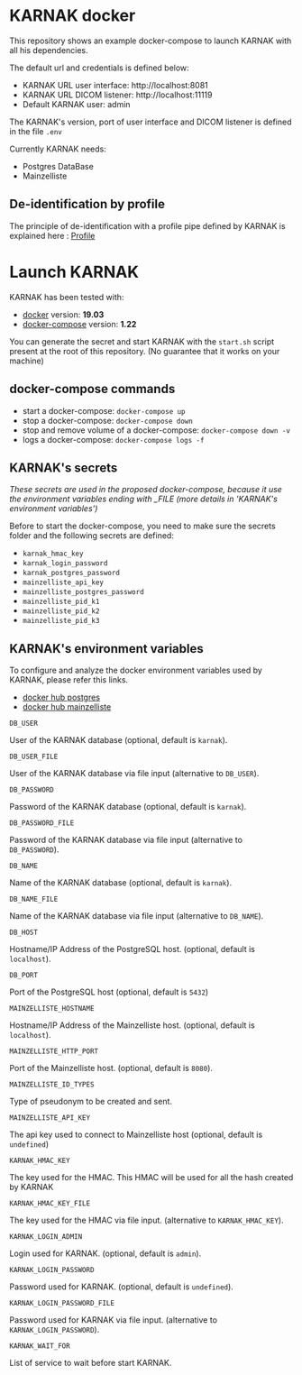 # KARNAK docker

This repository shows an example docker-compose to launch KARNAK with all his dependencies.

The default url and credentials is defined below:

* KARNAK URL user interface: http://localhost:8081
* KARNAK URL DICOM listener: http://localhost:11119
* Default KARNAK user: admin

The KARNAK's version, port of user interface and DICOM listener is defined in the file `.env`

Currently KARNAK needs:
* Postgres DataBase
* Mainzelliste

## De-identification by profile

The principle of de-identification with a profile pipe defined by KARNAK is explained here : [Profile](profileExample/)

# Launch KARNAK

KARNAK has been tested with:

* [docker](https://docs.docker.com/install/) version: **19.03**
* [docker-compose](https://docs.docker.com/compose/install/) version: **1.22**

You can generate the secret and start KARNAK with the `start.sh` script present at the root of this repository. (No guarantee that it works on your machine)

## docker-compose commands

* start a docker-compose: `docker-compose up`
* stop a docker-compose: `docker-compose down`
* stop and remove volume of a docker-compose: `docker-compose down -v`
* logs a docker-compose: `docker-compose logs -f`

## KARNAK's secrets

*These secrets are used in the proposed docker-compose, because it use the environment variables ending with _FILE (more details in 'KARNAK's environment variables')*

Before to start the docker-compose, you need to make sure the secrets folder and the following secrets are defined:

* `karnak_hmac_key`
* `karnak_login_password`
* `karnak_postgres_password`
* `mainzelliste_api_key`
* `mainzelliste_postgres_password`
* `mainzelliste_pid_k1`
* `mainzelliste_pid_k2`
* `mainzelliste_pid_k3`

## KARNAK's environment variables

To configure and analyze the docker environment variables used by KARNAK, please refer this links.
* [docker hub postgres](https://hub.docker.com/_/postgres)
* [docker hub mainzelliste](https://hub.docker.com/r/osirixfoundation/karnak-mainzelliste)

`DB_USER`

User of the KARNAK database (optional, default is `karnak`).

`DB_USER_FILE`

User of the KARNAK database via file input (alternative to `DB_USER`).

`DB_PASSWORD`

Password of the KARNAK database (optional, default is `karnak`).

`DB_PASSWORD_FILE`

Password of the KARNAK database via file input (alternative to `DB_PASSWORD`).

`DB_NAME`

Name of the KARNAK database (optional, default is `karnak`).

`DB_NAME_FILE`

Name of the KARNAK database via file input (alternative to `DB_NAME`).

`DB_HOST`

Hostname/IP Address of the PostgreSQL host. (optional, default is `localhost`).

`DB_PORT`

Port of the PostgreSQL host (optional, default is `5432`)

`MAINZELLISTE_HOSTNAME`

Hostname/IP Address of the Mainzelliste host. (optional, default is `localhost`).

`MAINZELLISTE_HTTP_PORT`

Port of the Mainzelliste host. (optional, default is `8080`).

`MAINZELLISTE_ID_TYPES`

Type of pseudonym to be created and sent.

`MAINZELLISTE_API_KEY`

The api key used to connect to Mainzelliste host (optional, default is `undefined`)

`KARNAK_HMAC_KEY`

The key used for the HMAC. This HMAC will be used for all the hash created by KARNAK

`KARNAK_HMAC_KEY_FILE`

The key used for the HMAC via file input. (alternative to `KARNAK_HMAC_KEY`).

`KARNAK_LOGIN_ADMIN`

Login used for KARNAK. (optional, default is `admin`).

`KARNAK_LOGIN_PASSWORD`

Password used for KARNAK. (optional, default is `undefined`).

`KARNAK_LOGIN_PASSWORD_FILE`

Password used for KARNAK via file input. (alternative to `KARNAK_LOGIN_PASSWORD`).

`KARNAK_WAIT_FOR`

List of service to wait before start KARNAK.
